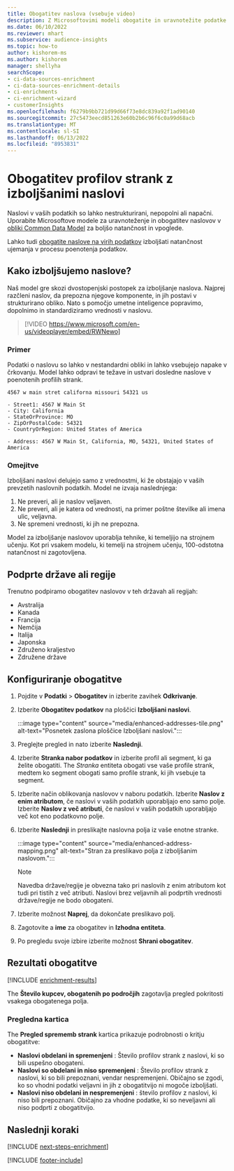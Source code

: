 ```yaml
---
title: Obogatitev naslova (vsebuje video)
description: Z Microsoftovimi modeli obogatite in uravnotežite podatke o naslovih za profile strank.
ms.date: 06/10/2022
ms.reviewer: mhart
ms.subservice: audience-insights
ms.topic: how-to
author: kishorem-ms
ms.author: kishorem
manager: shellyha
searchScope:
- ci-data-sources-enrichment
- ci-data-sources-enrichment-details
- ci-enrichments
- ci-enrichment-wizard
- customerInsights
ms.openlocfilehash: f6279b9bb721d99d66f73e8dc839a92f1ad90140
ms.sourcegitcommit: 27c5473eecd851263e60b2b6c96f6c0a99d68acb
ms.translationtype: MT
ms.contentlocale: sl-SI
ms.lasthandoff: 06/13/2022
ms.locfileid: "8953831"
---
```

# <a name="enrichment-of-customer-profiles-with-enhanced-addresses"></a>Obogatitev profilov strank z izboljšanimi naslovi

Naslovi v vaših podatkih so lahko nestrukturirani, nepopolni ali napačni. Uporabite Microsoftove modele za uravnoteženje in obogatitev naslovov v [obliki Common Data Model](/common-data-model/schema/core/applicationcommon/address) za boljšo natančnost in vpoglede.

Lahko tudi [obogatite naslove na virih podatkov](data-sources-enrichment.md) izboljšati natančnost ujemanja v procesu poenotenja podatkov. 

## <a name="how-we-enhance-addresses"></a>Kako izboljšujemo naslove?

Naš model gre skozi dvostopenjski postopek za izboljšanje naslova. Najprej razčleni naslov, da prepozna njegove komponente, in jih postavi v strukturirano obliko. Nato s pomočjo umetne inteligence popravimo, dopolnimo in standardiziramo vrednosti v naslovu.

> [!VIDEO https://www.microsoft.com/en-us/videoplayer/embed/RWNewo]

### <a name="example"></a>Primer

Podatki o naslovu so lahko v nestandardni obliki in lahko vsebujejo napake v črkovanju. Model lahko odpravi te težave in ustvari dosledne naslove v poenotenih profilih strank.

```Input
4567 w main stret californa missouri 54321 us
```

```Output
- Street1: 4567 W Main St
- City: California
- StateOrProvince: MO
- ZipOrPostalCode: 54321
- CountryOrRegion: United States of America

- Address: 4567 W Main St, California, MO, 54321, United States of America
```

### <a name="limitations"></a>Omejitve

Izboljšani naslovi delujejo samo z vrednostmi, ki že obstajajo v vaših prevzetih naslovnih podatkih. Model ne izvaja naslednjega:

1. Ne preveri, ali je naslov veljaven.
2. Ne preveri, ali je katera od vrednosti, na primer poštne številke ali imena ulic, veljavna.
3. Ne spremeni vrednosti, ki jih ne prepozna.

Model za izboljšanje naslovov uporablja tehnike, ki temeljijo na strojnem učenju. Kot pri vsakem modelu, ki temelji na strojnem učenju, 100-odstotna natančnost ni zagotovljena.

## <a name="supported-countries-or-regions"></a>Podprte države ali regije

Trenutno podpiramo obogatitev naslovov v teh državah ali regijah:

- Avstralija
- Kanada
- Francija
- Nemčija
- Italija
- Japonska
- Združeno kraljestvo
- Združene države

## <a name="configure-the-enrichment"></a>Konfiguriranje obogatitve

1. Pojdite v **Podatki** > **Obogatitev** in izberite zavihek **Odkrivanje**.

1. Izberite **Obogatitev podatkov** na ploščici **Izboljšani naslovi**.

   :::image type="content" source="media/enhanced-addresses-tile.png" alt-text="Posnetek zaslona ploščice Izboljšani naslovi.":::

1. Preglejte pregled in nato izberite **Naslednji**.

1. Izberite **Stranka nabor podatkov** in izberite profil ali segment, ki ga želite obogatiti. The *Stranka* entiteta obogati vse vaše profile strank, medtem ko segment obogati samo profile strank, ki jih vsebuje ta segment.

1. Izberite način oblikovanja naslovov v naboru podatkih. Izberite **Naslov z enim atributom**, če naslovi v vaših podatkih uporabljajo eno samo polje. Izberite **Naslov z več atributi**, če naslovi v vaših podatkih uporabljajo več kot eno podatkovno polje.

1. Izberite **Naslednji** in preslikajte naslovna polja iz vaše enotne stranke.

    :::image type="content" source="media/enhanced-address-mapping.png" alt-text="Stran za preslikavo polja z izboljšanim naslovom.":::

   > [!NOTE]
   > Navedba države/regije je obvezna tako pri naslovih z enim atributom kot tudi pri tistih z več atributi. Naslovi brez veljavnih ali podprtih vrednosti države/regije ne bodo obogateni.

1. Izberite možnost **Naprej**, da dokončate preslikavo polj.

1. Zagotovite a **ime** za obogatitev in **Izhodna entiteta**.

1. Po pregledu svoje izbire izberite možnost **Shrani obogatitev**.

## <a name="enrichment-results"></a>Rezultati obogatitve

[!INCLUDE [enrichment-results](includes/enrichment-results.md)]

The **Število kupcev, obogatenih po področjih** zagotavlja pregled pokritosti vsakega obogatenega polja.

### <a name="overview-card"></a>Pregledna kartica

The **Pregled sprememb strank** kartica prikazuje podrobnosti o kritju obogatitve:

- **Naslovi obdelani in spremenjeni** : Število profilov strank z naslovi, ki so bili uspešno obogateni.
- **Naslovi so obdelani in niso spremenjeni** : Število profilov strank z naslovi, ki so bili prepoznani, vendar nespremenjeni. Običajno se zgodi, ko so vhodni podatki veljavni in jih z obogatitvijo ni mogoče izboljšati.
- **Naslovi niso obdelani in nespremenjeni** : število profilov z naslovi, ki niso bili prepoznani. Običajno za vhodne podatke, ki so neveljavni ali niso podprti z obogatitvijo.

## <a name="next-steps"></a>Naslednji koraki

[!INCLUDE [next-steps-enrichment](includes/next-steps-enrichment.md)]

[!INCLUDE [footer-include](includes/footer-banner.md)]

